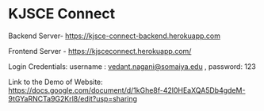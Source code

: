 # KJSCE Connect

Backend Server- https://kjsce-connect-backend.herokuapp.com



Frontend Server - https://kjsceconnect.herokuapp.com/

Login Credentials:
username : vedant.nagani@somaiya.edu ,
password: 123

Link to the Demo of Website: https://docs.google.com/document/d/1kGhe8f-42l0HEaXQA5Db4gdeM-9tGYaRNCTa9G2Krl8/edit?usp=sharing
